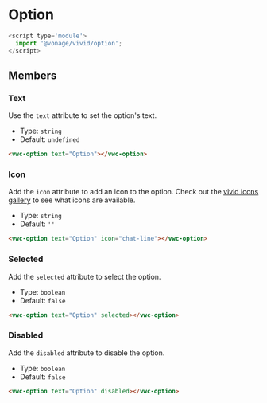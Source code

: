 # Option

```js
<script type='module'>
  import '@vonage/vivid/option';
</script>
```

## Members

### Text

Use the `text` attribute to set the option's text.

- Type: `string`
- Default: `undefined`

```html preview
<vwc-option text="Option"></vwc-option>
```

### Icon

Add the `icon` attribute to add an icon to the option.
Check out the [vivid icons gallery](https://icons.vivid.vonage.com) to see what icons are available.

- Type: `string`
- Default: `''`

```html preview
<vwc-option text="Option" icon="chat-line"></vwc-option>
```

### Selected

Add the `selected` attribute to select the option.

- Type: `boolean`
- Default: `false`

```html preview
<vwc-option text="Option" selected></vwc-option>
```

### Disabled

Add the `disabled` attribute to disable the option.

- Type: `boolean`
- Default: `false`

```html preview
<vwc-option text="Option" disabled></vwc-option>
```
